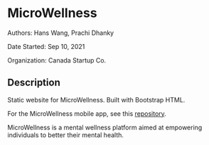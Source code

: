 # MicroWellness
Authors: Hans Wang, Prachi Dhanky

Date Started: Sep 10, 2021

Organization: Canada Startup Co.

<h2>Description</h2>

Static website for MicroWellness. Built with Bootstrap HTML.

For the MicroWellness mobile app, see this [repository](https://github.com/startupco/microwellness.me).

MicroWellness is a mental wellness platform aimed at empowering individuals to better their mental health.
